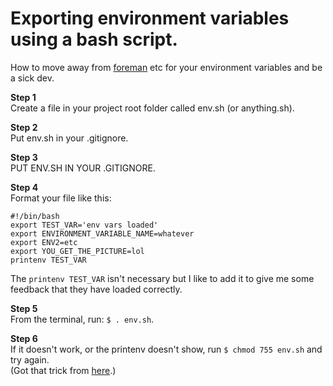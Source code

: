 # Exporting environment variables using a bash script.
How to move away from [foreman](https://www.npmjs.com/package/foreman) etc for your environment variables and be a sick dev.

**Step 1**  
Create a file in your project root folder called env.sh (or anything.sh).

**Step 2**  
Put env.sh in your .gitignore.

**Step 3**  
PUT ENV.SH IN YOUR .GITIGNORE.

**Step 4**  
Format your file like this:
```
#!/bin/bash
export TEST_VAR='env vars loaded'
export ENVIRONMENT_VARIABLE_NAME=whatever
export ENV2=etc
export YOU_GET_THE_PICTURE=lol
printenv TEST_VAR
```
The `printenv TEST_VAR` isn't necessary but I like to add it to give me some feedback that they have loaded correctly.

**Step 5**  
From the terminal, run: `$ . env.sh`.

**Step 6**  
If it doesn't work, or the printenv doesn't show, run `$ chmod 755 env.sh` and try again.  
(Got that trick from [here](http://ryanstutorials.net/bash-scripting-tutorial/bash-script.php).)
